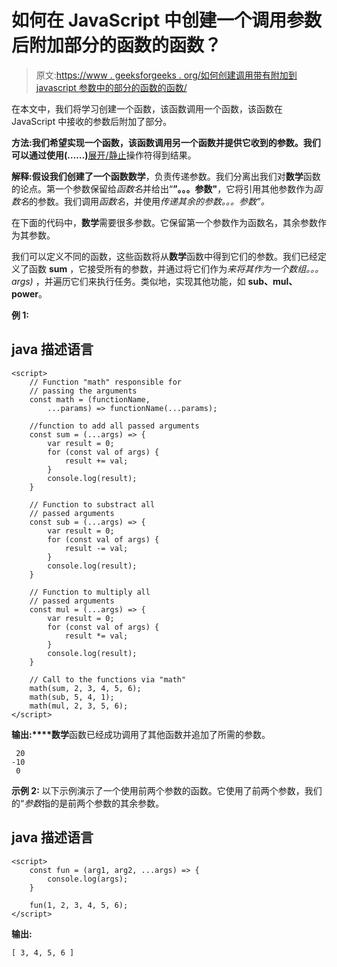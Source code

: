 # 如何在 JavaScript 中创建一个调用参数后附加部分的函数的函数？

> 原文:[https://www . geeksforgeeks . org/如何创建调用带有附加到 javascript 参数中的部分的函数的函数/](https://www.geeksforgeeks.org/how-to-create-a-function-that-invokes-function-with-partials-appended-to-the-arguments-in-javascript/)

在本文中，我们将学习创建一个函数，该函数调用一个函数，该函数在 JavaScript 中接收的参数后附加了部分。

**方法:**我们希望实现一个函数，该函数调用另一个函数并提供它收到的参数。我们可以通过使用**(……)**[展开/静止](https://www.geeksforgeeks.org/javascript-spread-operator/)操作符得到结果。

**解释:**假设我们创建了一个函数**数学**，负责传递参数。我们分离出我们对**数学**函数的论点。第一个参数保留给*函数名*并给出“**”。。。参数"**，它将引用其他参数作为*函数名*的参数。我们调用*函数名*，并使用*传递其余的参数。。。参数”。*

在下面的代码中，**数学**需要很多参数。它保留第一个参数作为函数名，其余参数作为其参数。

我们可以定义不同的函数，这些函数将从**数学**函数中得到它们的参数。我们已经定义了函数 **sum** ，它接受所有的参数，并通过将它们作为*来将其作为一个数组。。。args)* ，并遍历它们来执行任务。类似地，实现其他功能，如 **sub、mul、power**。

**例 1:**

## java 描述语言

```
<script>
    // Function "math" responsible for
    // passing the arguments
    const math = (functionName, 
        ...params) => functionName(...params);

    //function to add all passed arguments
    const sum = (...args) => {
        var result = 0;
        for (const val of args) {
            result += val;
        }
        console.log(result);
    }

    // Function to substract all
    // passed arguments
    const sub = (...args) => {
        var result = 0;
        for (const val of args) {
            result -= val;
        }
        console.log(result);
    }

    // Function to multiply all
    // passed arguments
    const mul = (...args) => {
        var result = 0;
        for (const val of args) {
            result *= val;
        }
        console.log(result);
    }

    // Call to the functions via "math"
    math(sum, 2, 3, 4, 5, 6);
    math(sub, 5, 4, 1);
    math(mul, 2, 3, 5, 6);
</script>
```

**输出:****数学**函数已经成功调用了其他函数并追加了所需的参数。

```
 20
-10
 0
```

**示例 2:** 以下示例演示了一个使用前两个参数的函数。它使用了前两个参数，我们的“*参数*指的是前两个参数的其余参数。

## java 描述语言

```
<script>
    const fun = (arg1, arg2, ...args) => {
        console.log(args);
    }

    fun(1, 2, 3, 4, 5, 6);
</script>
```

**输出:**

```
[ 3, 4, 5, 6 ]
```